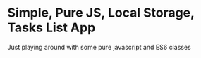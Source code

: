 # Simple, Pure JS, Local Storage, Tasks List App

Just playing around with some pure javascript and ES6 classes
